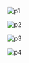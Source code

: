![p1](https://user-images.githubusercontent.com/31806568/90336834-5927d700-dfd6-11ea-86ed-835a669ec813.png)

![p2](https://user-images.githubusercontent.com/31806568/90336837-5c22c780-dfd6-11ea-817a-8ab2729bd7ff.png)

![p3](https://user-images.githubusercontent.com/31806568/90336839-5f1db800-dfd6-11ea-8ae3-40211434513a.png)

![p4](https://user-images.githubusercontent.com/31806568/90336843-61801200-dfd6-11ea-9826-d08f08e820a3.png)
